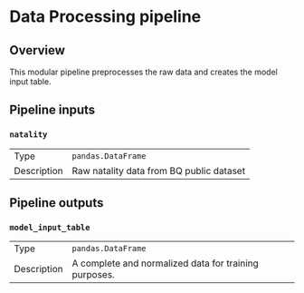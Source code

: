 # Data Processing pipeline
## Overview

This modular pipeline preprocesses the raw data and creates the model input table.

## Pipeline inputs

### `natality`

|      |                                          |
| ---- |------------------------------------------|
| Type | `pandas.DataFrame`                       |
| Description | Raw natality data from BQ public dataset |

## Pipeline outputs

### `model_input_table`

|      |                                                       |
| ---- |-------------------------------------------------------|
| Type | `pandas.DataFrame`                                    |
| Description | A complete and normalized data for training purposes. |
